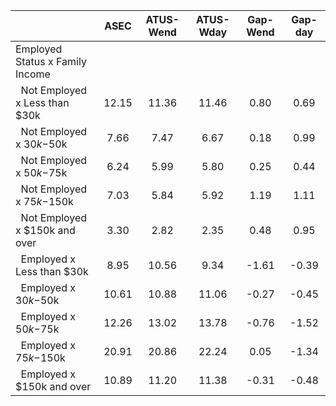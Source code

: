 
|                      |         ASEC |    ATUS-Wend |    ATUS-Wday |     Gap-Wend |      Gap-day |
| -------------------- | :----------: | :----------: | :----------: | :----------: | :----------: |
| Employed Status x Family Income |              |              |              |              |              |
| &nbsp;&nbsp;Not Employed x Less than $30k |        12.15 |        11.36 |        11.46 |         0.80 |         0.69 |
| &nbsp;&nbsp;Not Employed x $30k-$50k |         7.66 |         7.47 |         6.67 |         0.18 |         0.99 |
| &nbsp;&nbsp;Not Employed x $50k-$75k |         6.24 |         5.99 |         5.80 |         0.25 |         0.44 |
| &nbsp;&nbsp;Not Employed x $75k-$150k |         7.03 |         5.84 |         5.92 |         1.19 |         1.11 |
| &nbsp;&nbsp;Not Employed x $150k and over |         3.30 |         2.82 |         2.35 |         0.48 |         0.95 |
| &nbsp;&nbsp;Employed x Less than $30k |         8.95 |        10.56 |         9.34 |        -1.61 |        -0.39 |
| &nbsp;&nbsp;Employed x $30k-$50k |        10.61 |        10.88 |        11.06 |        -0.27 |        -0.45 |
| &nbsp;&nbsp;Employed x $50k-$75k |        12.26 |        13.02 |        13.78 |        -0.76 |        -1.52 |
| &nbsp;&nbsp;Employed x $75k-$150k |        20.91 |        20.86 |        22.24 |         0.05 |        -1.34 |
| &nbsp;&nbsp;Employed x $150k and over |        10.89 |        11.20 |        11.38 |        -0.31 |        -0.48 |


